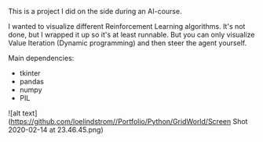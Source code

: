 This is a project I did on the side during an AI-course.

I wanted to visualize different Reinforcement Learning algorithms.
It's not done, but I wrapped it up so it's at least runnable.
But you can only visualize Value Iteration (Dynamic programming) and then steer the agent yourself.

Main dependencies:
- tkinter
- pandas
- numpy
- PIL


![alt text](https://github.com/loelindstrom//Portfolio/Python/GridWorld/Screen Shot 2020-02-14 at 23.46.45.png)

